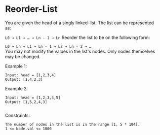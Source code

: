 # Reorder-List

You are given the head of a singly linked-list. The list can be represented as:

`L0 → L1 → … → Ln - 1 → Ln`
Reorder the list to be on the following form:

`L0 → Ln → L1 → Ln - 1 → L2 → Ln - 2 → …`  
You may not modify the values in the list's nodes. Only nodes themselves may be changed.

 

Example 1:
```
Input: head = [1,2,3,4]
Output: [1,4,2,3]
```
Example 2:
```
Input: head = [1,2,3,4,5]
Output: [1,5,2,4,3]
 
```
Constraints:
```
The number of nodes in the list is in the range [1, 5 * 104].
1 <= Node.val <= 1000
```
